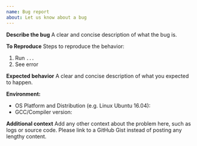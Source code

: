 ```yaml
---
name: Bug report
about: Let us know about a bug
---
```


<!-- Please reserve GitHub issues for bug reports and feature requests.

For questions, the best place to get answers is on our Discord channel, where questions will get more visibility from experienced users than the issue tracker.

Please note: We take security and our users' trust very seriously. If you believe you have found a security issue in SKALE-consensus, please responsibly disclose by contacting us at security@skalelabs.com..

-->

**Describe the bug**
A clear and concise description of what the bug is.

**To Reproduce**
Steps to reproduce the behavior:
1. Run `...`
2. See error

**Expected behavior**
A clear and concise description of what you expected to happen.

**Environment:**
* OS Platform and Distribution (e.g. Linux Ubuntu 16.04):
* GCC/Compiler version:

**Additional context**
Add any other context about the problem here, such as logs or source code. Please link to a GitHub Gist instead of posting any lengthy content.
